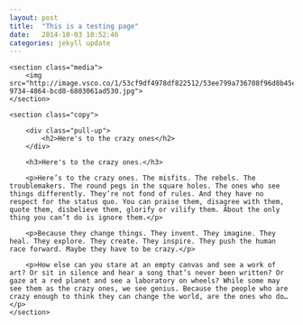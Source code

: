 ```yaml
---
layout: post
title:  "This is a testing page"
date:   2014-10-03 10:52:46
categories: jekyll update
---
```


<article>

	<section class="media">
		<img src="http://image.vsco.co/1/53cf9df4978df822512/53ee799a736708f96d8b45e1/1600x1200/8162a5e4-9734-4864-bcd8-6803061ad530.jpg">
	</section>

	<section class="copy">

		<div class="pull-up">
			<h2>Here's to the crazy ones</h2>
		</div>

		<h3>Here's to the crazy ones.</h3>

		<p>Here’s to the crazy ones. The misfits. The rebels. The troublemakers. The round pegs in the square holes. The ones who see things differently. They’re not fond of rules. And they have no respect for the status quo. You can praise them, disagree with them, quote them, disbelieve them, glorify or vilify them. About the only thing you can’t do is ignore them.</p>

		<p>Because they change things. They invent. They imagine. They heal. They explore. They create. They inspire. They push the human race forward. Maybe they have to be crazy.</p>

		<p>How else can you stare at an empty canvas and see a work of art? Or sit in silence and hear a song that’s never been written? Or gaze at a red planet and see a laboratory on wheels? While some may see them as the crazy ones, we see genius. Because the people who are crazy enough to think they can change the world, are the ones who do…</p>
	</section>

</article>